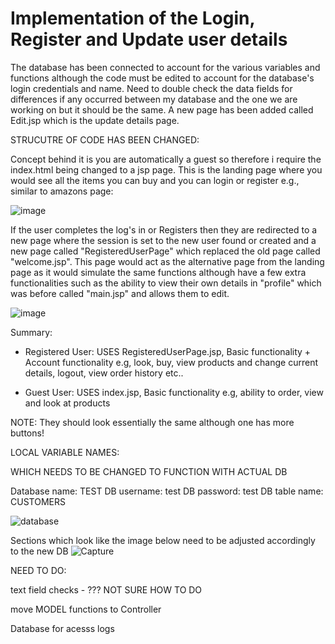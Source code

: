 # Implementation of the Login, Register and Update user details

The database has been connected to account for the various variables and functions although the code must be edited to account for the database's login credentials and name.
Need to double check the data fields for differences if any occurred between my database and the one we are working on but it should be the same.
A new page has been added called Edit.jsp which is the update details page.

STRUCUTRE OF CODE HAS BEEN CHANGED:

Concept behind it is you are automatically a guest so therefore i require the index.html being changed to a jsp page. This is the landing page where you would see all the items you can buy and you can login or register e.g., similar to amazons page:

![image](https://user-images.githubusercontent.com/126222338/236471419-2dddee09-4de6-4a16-823b-0fe06a87e514.png)

If the user completes the log's in or Registers then they are redirected to a new page where the session is set to the new user found or created and a new page called "RegisteredUserPage" which replaced the old page called "welcome.jsp". This page would act as the alternative page from the landing page as it would simulate the same functions although have a few extra functionalities such as the ability to view their own details in "profile" which was before called "main.jsp" and allows them to edit.

![image](https://user-images.githubusercontent.com/126222338/236472223-ad4084a1-2775-48c3-848c-ba6c5293cfc5.png)

Summary: 

- Registered User: USES RegisteredUserPage.jsp, Basic functionality + Account functionality e.g, look, buy, view products and change current details, logout,                             view order history etc..

- Guest User: USES index.jsp, Basic functionality e.g, ability to order, view and look at products



NOTE: They should look essentially the same although one has more buttons!



LOCAL VARIABLE NAMES:

WHICH NEEDS TO BE CHANGED TO FUNCTION WITH ACTUAL DB

Database name: TEST
DB username: test
DB password: test
DB table name: CUSTOMERS


![database](https://user-images.githubusercontent.com/126222338/236108652-00a27f86-a823-4cea-ad9c-259618343ffc.PNG)


Sections which look like the image below need to be adjusted accordingly to the new DB
![Capture](https://user-images.githubusercontent.com/126222338/236109019-f0e00ebc-037f-4a71-aac1-7b23dfa0e217.PNG)


NEED TO DO:

text field checks - ??? NOT SURE HOW TO DO

move MODEL functions to Controller

Database for acesss logs


